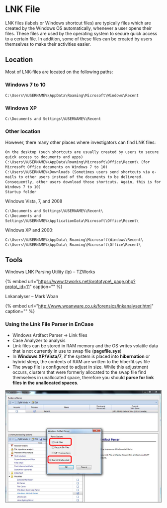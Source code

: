 # LNK File

LNK files \(labels or Windows shortcut files\) are typically files which are created by the Windows OS automatically, whenever a user opens their files. These files are used by the operating system to secure quick access to a certain file. In addition, some of these files can be created by users themselves to make their activities easier.

## Location

Most of LNK-files are located on the following paths:

### Windows 7 to 10

```text
C:\Users\%USERNAME%\AppData\Roaming\Microsoft\Windows\Recent
```

### Windows XP

```text
C:\Documents and Settings\%USERNAME%\Recent
```

### Other location

However, there many other places where investigators can find LNK files:

```text
On the desktop (such shortcuts are usually created by users to secure quick access to documents and apps)
C:\Users\%USERNAME%\AppData\Roaming\Microsoft\Office\Recent\ (for Microsoft Office documents on Windows 7 to 10)
C:\Users\%USERNAME%\Downloads (Sometimes users send shortcuts via e-mails to other users instead of the documents to be delivered. Consequently, other users download those shortcuts. Again, this is for Windows 7 to 10)
Startup folder
```

Windows Vista, 7, and 2008

```text
C:\Documents and Settings\%USERNAME%\Recent\
C:\Documents and Settings\%USERNAME%\ApplicationData\Microsoft\Office\Recent\
```

Windows XP and 2000:

```text
C:\Users\%USERNAME%\AppData\ Roaming\Microsoft\Windows\Recent\
C:\Users\%USERNAME%\AppData\ Roaming\Microsoft\Office\Recent\
```

## Tools

Windows LNK Parsing Utility \(lp\) – TZWorks

{% embed url="https://www.tzworks.net/prototype\_page.php?proto\_id=11" caption="" %}

Lnkanalyser – Mark Woan

{% embed url="http://www.woanware.co.uk/forensics/lnkanalyser.html" caption="" %}

### Using the Link File Parser in EnCase

* Windows Artifact Parser -&gt; Link files
* Case Analyzer to analysis
* Link files can be stored in RAM memory and the OS writes volatile data that is not currently in use to swap file \(**pagefile.sys**\)
* In **Windows XP/Vista/7**, if the system is placed into **hibernation** or hybrid sleep, the contents of RAM are written to the hiberfil.sys file
* The swap file is configured to adjust in size. While this adjustment occurs, clusters that were formerly allocated to the swap file find themselves in unallocated space, therefore you should **parse for link files in the unallocated spaces**.

![Select Link files &amp;gt; Search Unallocated](../.gitbook/assets/image%20%28138%29.png)

